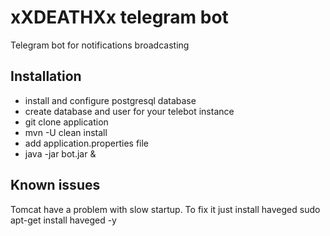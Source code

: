 # xXDEATHXx telegram bot

Telegram bot for notifications broadcasting

## Installation

- install and configure postgresql database
- create database and user for your telebot instance
- git clone application
- mvn -U clean install
- add application.properties file
- java -jar bot.jar &




## Known issues

Tomcat have a problem with slow startup. To fix it just install haveged
sudo apt-get install haveged -y